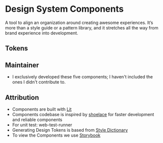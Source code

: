 # Design System Components

A tool to align an organization around creating awesome experiences. 
It’s more than a style guide or a pattern library, and it stretches 
all the way from brand experience into development.

## Tokens

## Maintainer
* I exclusively developed these five components; I haven't included the ones I didn't contribute to.

## Attribution
* Components are built with [Lit](https://lit.dev/)
* Components codebase is inspired by [shoelace](https://shoelace.style/) for faster development and reliable components
* For unit test: web-test-runner 
* Generating Design Tokens is based from [Style Dictionary](https://github.com/amzn/style-dictionary)
* To view the Components we use [Storybook](https://storybook.js.org/)
